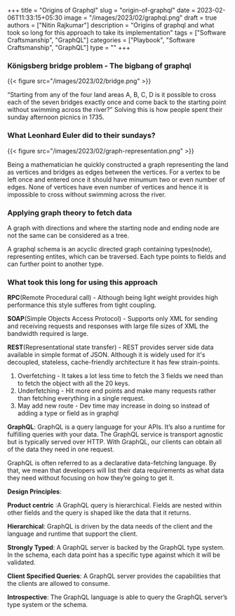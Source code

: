+++
title = "Origins of Graphql"
slug = "origin-of-graphql"
date = 2023-02-06T11:33:15+05:30
image = "/images/2023/02/graphql.png"
draft = true
authors = ["Nitin Rajkumar"]
description = "Origins of graphql and what took so long for this approach to take its implementation"
tags = ["Software Craftsmanship", "GraphQL"]
categories = ["Playbook", "Software Craftsmanship", "GraphQL"]
type = ""
+++



### Königsberg bridge problem - The bigbang of graphql

{{< figure src="/images/2023/02/bridge.png" >}}

“Starting from any of the four land areas A, B, C, D is it possible to cross each of the seven bridges exactly once and come back to the starting point without swimming across the river?” Solving this is how people spent their sunday afternoon picnics in 1735.

### What Leonhard Euler did to their sundays?

{{< figure src="/images/2023/02/graph-representation.png" >}}

Being a mathematician he quickly constructed a graph representing the land as vertices and bridges as edges between the vertices. For a vertex to be left once and entered once it should have minumum two or even number of edges. None of vertices have even number of vertices and hence it is impossible to cross without swimming across the river.

### Applying graph theory to fetch data

A graph with directions and where the starting node and ending node are not the same can be considered as a tree.

A graphql schema is an acyclic directed graph containing types(node), representing entites, which can be traversed. Each type points to fields and can further point to another type. 

### What took this long for using this approach

**RPC**(Remote Procedural call) - Although being light weight provides high performance this style sufferes from tight coupling.

**SOAP**(Simple Objects Access Protocol) - Supports only XML for sending and receiving requests and responses with large file sizes of XML the bandwidth required is large.

**REST**(Representational state transfer) - REST provides server side data available in simple format of JSON. Although it is widely used for it's decoupled, stateless, cache-friendly architecture it has few strain-points.
  1. Overfetching - It takes a lot less time to fetch the 3 fields we need than to fetch the object with all the 20 keys.
  2. Underfetching - Hit more end points and make many requests rather than fetching everything in a single request.
  3. May add new route - Dev time may increase in doing so instead of adding a type or field as in graphql


**GraphQL**: GraphQL is a query language for your APIs. It’s also a runtime for fulfilling queries with your data. The GraphQL service is transport agnostic but is typically served over HTTP. With GraphQL, our clients can obtain all of the data they need in one request.

GraphQL is often referred to as a declarative data-fetching language. By that, we mean that developers will list their data requirements as what data they need without focusing on how they’re going to get it.

**Design Principles**:

**Product centric** :A GraphQL query is hierarchical. Fields are nested within other fields and the query is shaped like the data that it returns.

**Hierarchical**: GraphQL is driven by the data needs of the client and the language and runtime that support the client.

**Strongly Typed**: A GraphQL server is backed by the GraphQL type system. In the schema, each data point has a specific type against which it will be validated.

**Client Specified Queries**: A GraphQL server provides the capabilities that the clients are allowed to consume.

**Introspective**: The GraphQL language is able to query the GraphQL server’s type system or the schema.
